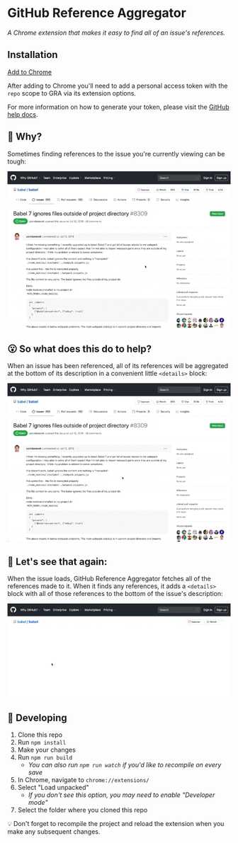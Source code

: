 # GitHub Reference Aggregator
_A Chrome extension that makes it easy to find all of an issue's references._

## Installation

[Add to Chrome](https://google.com)

After adding to Chrome you'll need to add a personal access token with the `repo` scope to GRA via its extension options.

For more information on how to generate your token, please visit the [GitHub help docs](https://docs.github.com/en/free-pro-team@latest/github/authenticating-to-github/creating-a-personal-access-token).

## 🤔 Why?

Sometimes finding references to the issue you're currently viewing can be tough:

![Demo of challenges finding issue references](docs/sometimes-it-can-be-tough.gif)

## 😮 So what does this do to help?

When an issue has been referenced, all of its references will be aggregated at the bottom of its description in a convenient little `<details>` block:

![Demo of how this chrome extension aggregates issue references](docs/but-this-makes-it-easier.gif)

## 👀 Let's see that again:

When the issue loads, GitHub Reference Aggregator fetches all of the references made to it. When it finds any references, it adds a `<details>` block with all of those references to the bottom of the issue's description:

![Demo showing the details block popping in after page load](docs/lets-see-that-again.gif)

## 👾 Developing

1. Clone this repo
2. Run `npm install`
3. Make your changes
4. Run `npm run build`
    - _You can also run `npm run watch` if you'd like to recompile on every save_
5. In Chrome, navigate to `chrome://extensions/`
6. Select "Load unpacked"
    - _If you don't see this option, you may need to enable "Developer mode"_
7. Select the folder where you cloned this repo

💡 Don't forget to recompile the project and reload the extension when you make any subsequent changes.
